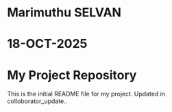 # Marimuthu SELVAN
# 18-OCT-2025
# My Project Repository

This is the initial README file for my project.
Updated in colloborator_update..
